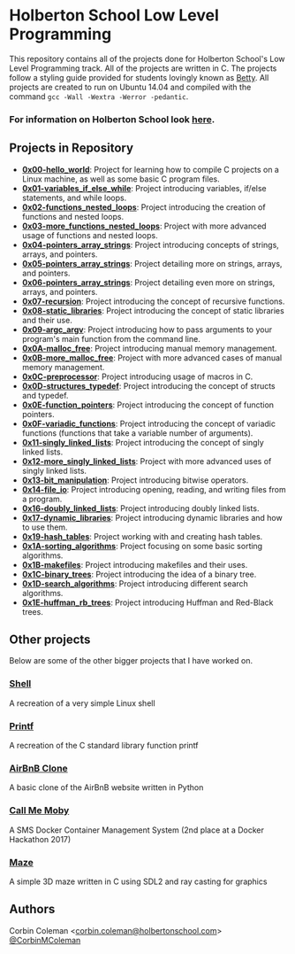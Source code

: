 # Holberton School Low Level Programming

This repository contains all of the projects done for Holberton School's Low Level Programming track. All of the projects are written in C. The projects follow a styling guide provided for students lovingly known as <a href="https://github.com/holbertonschool/Betty">Betty</a>. All projects are created to run on Ubuntu 14.04 and compiled with the command `gcc -Wall -Wextra -Werror -pedantic`.

### For information on Holberton School look <a href="https://www.holbertonschool.com/about">here</a>.

## Projects in Repository
- <a href="https://github.com/corbin-coleman/holbertonschool-low_level_programming/tree/master/0x00-hello_world">**0x00-hello_world**</a>: Project for learning how to compile C projects on a Linux machine, as well as some basic C program files.
- <a href="https://github.com/corbin-coleman/holbertonschool-low_level_programming/tree/master/0x01-variables_if_else_while">**0x01-variables_if_else_while**</a>: Project introducing variables, if/else statements, and while loops.
- <a href="https://github.com/corbin-coleman/holbertonschool-low_level_programming/tree/master/0x02-functions_nested_loops">**0x02-functions_nested_loops**</a>: Project introducing the creation of functions and nested loops.
- <a href="https://github.com/corbin-coleman/holbertonschool-low_level_programming/tree/master/0x03-more_functions_nested_loops">**0x03-more_functions_nested_loops**</a>: Project with more advanced usage of functions and nested loops.
- <a href="https://github.com/corbin-coleman/holbertonschool-low_level_programming/tree/master/0x04-pointers_arrays_strings">**0x04-pointers_array_strings**</a>: Project introducing concepts of strings, arrays, and pointers.
- <a href="https://github.com/corbin-coleman/holbertonschool-low_level_programming/tree/master/0x05-pointers_arrays_strings">**0x05-pointers_array_strings**</a>: Project detailing more on strings, arrays, and pointers.
- <a href="https://github.com/corbin-coleman/holbertonschool-low_level_programming/tree/master/0x06-pointers_arrays_strings">**0x06-pointers_array_strings**</a>: Project detailing even more on strings, arrays, and pointers.
- <a href="https://github.com/corbin-coleman/holbertonschool-low_level_programming/tree/master/0x07-recursion">**0x07-recursion**</a>: Project introducing the concept of recursive functions.
- <a href="https://github.com/corbin-coleman/holbertonschool-low_level_programming/tree/master/0x08-static_libraries">**0x08-static_libraries**</a>: Project introducing the concept of static libraries and their use.
- <a href="https://github.com/corbin-coleman/holbertonschool-low_level_programming/tree/master/0x09-argc_argv">**0x09-argc_argv**</a>: Project introducing how to pass arguments to your program's main function from the command line.
- <a href="https://github.com/corbin-coleman/holbertonschool-low_level_programming/tree/master/0x0A-malloc_free">**0x0A-malloc_free**</a>: Project introducing manual memory management.
- <a href="https://github.com/corbin-coleman/holbertonschool-low_level_programming/tree/master/0x0B-more_malloc_free">**0x0B-more_malloc_free**</a>: Project with more advanced cases of manual memory management.
- <a href="https://github.com/corbin-coleman/holbertonschool-low_level_programming/tree/master/0x0C-preprocessor">**0x0C-preprocessor**</a>: Project introducing usage of macros in C.
- <a href="https://github.com/corbin-coleman/holbertonschool-low_level_programming/tree/master/0x0D-structures_typedef">**0x0D-structures_typedef**</a>: Project introducing the concept of structs and typedef.
- <a href="https://github.com/corbin-coleman/holbertonschool-low_level_programming/tree/master/0x0E-function_pointers">**0x0E-function_pointers**</a>: Project introducing the concept of function pointers.
- <a href="https://github.com/corbin-coleman/holbertonschool-low_level_programming/tree/master/0x0F-variadic_functions">**0x0F-variadic_functions**</a>: Project introducing the concept of variadic functions (functions that take a variable number of arguments).
- <a href="https://github.com/corbin-coleman/holbertonschool-low_level_programming/tree/master/0x11-singly_linked_lists">**0x11-singly_linked_lists**</a>: Project introducing the concept of singly linked lists.
- <a href="https://github.com/corbin-coleman/holbertonschool-low_level_programming/tree/master/0x12-more_singly_linked_lists">**0x12-more_singly_linked_lists**</a>: Project with more advanced uses of singly linked lists.
- <a href="https://github.com/corbin-coleman/holbertonschool-low_level_programming/tree/master/0x13-bit_manipulation">**0x13-bit_manipulation**</a>: Project introducing bitwise operators.
- <a href="https://github.com/corbin-coleman/holbertonschool-low_level_programming/tree/master/0x14-file_io">**0x14-file_io**</a>: Project introducing opening, reading, and writing files from a program.
- <a href="https://github.com/corbin-coleman/holbertonschool-low_level_programming/tree/master/0x16-doubly_linked_lists">**0x16-doubly_linked_lists**</a>: Project introducing doubly linked lists.
- <a href="https://github.com/corbin-coleman/holbertonschool-low_level_programming/tree/master/0x17-dynamic_libraries">**0x17-dynamic_libraries**</a>: Project introducing dynamic libraries and how to use them.
- <a href="https://github.com/corbin-coleman/holbertonschool-low_level_programming/tree/master/0x19-hash_tables">**0x19-hash_tables**</a>: Project working with and creating hash tables.
- <a href="https://github.com/corbin-coleman/holbertonschool-low_level_programming/tree/master/0x1A-sorting_algorithms">**0x1A-sorting_algorithms**</a>: Project focusing on some basic sorting algorithms.
- <a href="https://github.com/corbin-coleman/holbertonschool-low_level_programming/tree/master/0x1B-makefiles">**0x1B-makefiles**</a>: Project introducing makefiles and their uses.
- <a href="https://github.com/corbin-coleman/holbertonschool-low_level_programming/tree/master/0x1C-binary_trees">**0x1C-binary_trees**</a>: Project introducing the idea of a binary tree.
- <a href="https://github.com/corbin-coleman/holbertonschool-low_level_programming/tree/master/0x1D-search_algorithms">**0x1D-search_algorithms**</a>: Project introducing different search algorithms.
- <a href="https://github.com/corbin-coleman/holbertonschool-low_level_programming/tree/master/0x1E-huffman_rb_trees">**0x1E-huffman_rb_trees**</a>: Project introducing Huffman and Red-Black trees.

## Other projects

Below are some of the other bigger projects that I have worked on.

### <a href="https://github.com/corbin-coleman/simple_shell">Shell</a>
A recreation of a very simple Linux shell

### <a href="https://github.com/corbin-coleman/printf">Printf</a>
A recreation of the C standard library function printf

### <a href="https://github.com/corbin-coleman/AirBnB_clone_v4">AirBnB Clone</a>
A basic clone of the AirBnB website written in Python

### <a href="https://github.com/corbin-coleman/Call_Me_Moby">Call Me Moby</a>
A SMS Docker Container Management System (2nd place at a Docker Hackathon 2017)

### <a href="https://github.com/corbin-coleman/maze">Maze</a>
A simple 3D maze written in C using SDL2 and ray casting for graphics

## Authors
Corbin Coleman \<corbin.coleman@holbertonschool.com> <a href="https://twitter.com/CorbinMColeman">@CorbinMColeman</a>